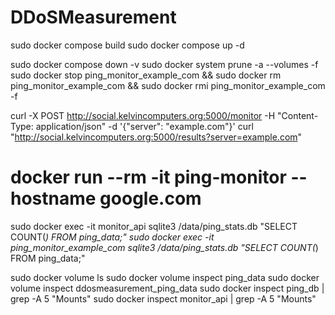 # DDoSMeasurement

sudo docker compose build
sudo docker compose up -d

sudo docker compose down -v
sudo docker system prune -a --volumes -f
sudo docker stop ping_monitor_example_com && sudo docker rm ping_monitor_example_com && sudo docker rmi ping_monitor_example_com -f

curl -X POST http://social.kelvincomputers.org:5000/monitor -H "Content-Type: application/json" -d '{"server": "example.com"}'
curl "http://social.kelvincomputers.org:5000/results?server=example.com"



# docker run --rm -it ping-monitor --hostname google.com


sudo docker exec -it monitor_api sqlite3 /data/ping_stats.db "SELECT COUNT(*) FROM ping_data;"
sudo docker exec -it ping_monitor_example_com sqlite3 /data/ping_stats.db "SELECT COUNT(*) FROM ping_data;"

sudo docker volume ls
sudo docker volume inspect ping_data
sudo docker volume inspect ddosmeasurement_ping_data
sudo docker inspect ping_db | grep -A 5 "Mounts"
sudo docker inspect monitor_api | grep -A 5 "Mounts"
